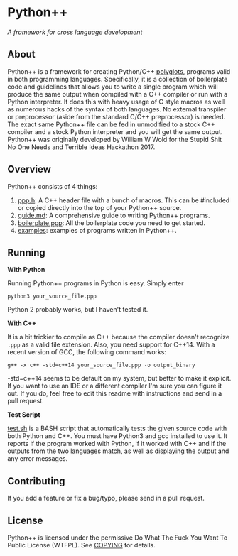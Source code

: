 # Python++
_A framework for cross language development_

## About
Python++ is a framework for creating Python/C++ [polyglots](https://en.wikipedia.org/wiki/Polyglot_(computing)), programs valid in both programming languages. Specifically, it is a collection of boilerplate code and guidelines that allows you to write a single program which will produce the same output when compiled with a C++ compiler or run with a Python interpreter. It does this with heavy usage of C style macros as well as numerous hacks of the syntax of both languages. No external transpiler or preprocessor (aside from the standard C/C++ preprocessor) is needed. The exact same Python++ file can be fed in unmodified to a stock C++ compiler and a stock Python interpreter and you will get the same output. Python++ was originally developed by William W Wold for the Stupid Shit No One Needs and Terrible Ideas Hackathon 2017.

## Overview
Python++ consists of 4 things:
1. [ppp.h](ppp.h): A C++ header file with a bunch of macros. This can be #included or copied directly into the top of your Python++ source. 
2. [guide.md](guide.md): A comprehensive guide to writing Python++ programs.
3. [boilerplate.ppp](boilerplate.ppp): All the boilerplate code you need to get started.
4. [examples](examples): examples of programs written in Python++.

## Running
__With Python__

Running Python++ programs in Python is easy. Simply enter
```
python3 your_source_file.ppp
```
Python 2 probably works, but I haven't tested it.

__With C++__

It is a bit trickier to compile as C++ because the compiler doesn't recognize `.ppp` as a valid file extension. Also, you need support for C++14. With a recent version of GCC, the following command works:
```
g++ -x c++ -std=c++14 your_source_file.ppp -o output_binary
```
-std=c++14 seems to be default on my system, but better to make it explicit. If you want to use an IDE or a different compiler I'm sure you can figure it out. If you do, feel free to edit this readme with instructions and send in a pull request.

__Test Script__

[test.sh](test.sh) is a BASH script that automatically tests the given source code with both Python and C++. You must have Python3 and gcc installed to use it. It reports if the program worked with Python, if it worked with C++ and if the outputs from the two languages match, as well as displaying the output and any error messages.

## Contributing
If you add a feature or fix a bug/typo, please send in a pull request.

## License
Python++ is licensed under the permissive Do What The Fuck You Want To Public License (WTFPL). See [COPYING](COPYING) for details.

